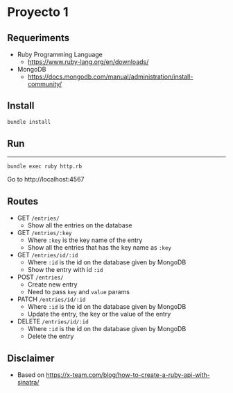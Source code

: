 # Proyecto 1

## Requeriments
- Ruby Programming Language
  - https://www.ruby-lang.org/en/downloads/
- MongoDB
  - https://docs.mongodb.com/manual/administration/install-community/

## Install
``` sh
bundle install
```

## Run
---
``` sh
bundle exec ruby http.rb
```
Go to http://localhost:4567

## Routes
- GET `/entries/`
  - Show all the entries on the database
- GET `/entries/:key`
  - Where `:key` is the key name of the entry
  - Show all the entries that has the key name as `:key`
- GET `/entries/id/:id`
  - Where `:id` is the id on the database given by MongoDB
  - Show the entry with id `:id`
- POST `/entries/`
  - Create new entry
  - Need to pass `key` and `value` params
- PATCH `/entries/id/:id`
  - Where `:id` is the id on the database given by MongoDB
  - Update the entry, the key or the value of the entry
- DELETE `/entries/id/:id`
  - Where `:id` is the id on the database given by MongoDB
  - Delete the entry

## Disclaimer
- Based on https://x-team.com/blog/how-to-create-a-ruby-api-with-sinatra/